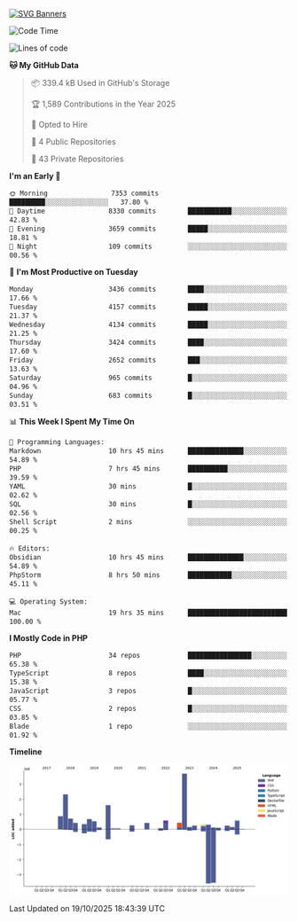 [![SVG Banners](https://svg-banners.vercel.app/api?type=glitch&text1=Gere_Lajos%F0%9F%92%BB&width=800&height=400)](https://github.com/Akshay090/svg-banners)

<!--START_SECTION:waka-->
![Code Time](http://img.shields.io/badge/Code%20Time-2%2C941%20hrs%2043%20mins-blue)

![Lines of code](https://img.shields.io/badge/From%20Hello%20World%20I%27ve%20Written-15.3%20million%20lines%20of%20code-blue)

**🐱 My GitHub Data** 

> 📦 339.4 kB Used in GitHub's Storage 
 > 
> 🏆 1,589 Contributions in the Year 2025
 > 
> 💼 Opted to Hire
 > 
> 📜 4 Public Repositories 
 > 
> 🔑 43 Private Repositories 
 > 
**I'm an Early 🐤** 

```text
🌞 Morning                7353 commits        █████████░░░░░░░░░░░░░░░░   37.80 % 
🌆 Daytime                8330 commits        ███████████░░░░░░░░░░░░░░   42.83 % 
🌃 Evening                3659 commits        █████░░░░░░░░░░░░░░░░░░░░   18.81 % 
🌙 Night                  109 commits         ░░░░░░░░░░░░░░░░░░░░░░░░░   00.56 % 
```
📅 **I'm Most Productive on Tuesday** 

```text
Monday                   3436 commits        ████░░░░░░░░░░░░░░░░░░░░░   17.66 % 
Tuesday                  4157 commits        █████░░░░░░░░░░░░░░░░░░░░   21.37 % 
Wednesday                4134 commits        █████░░░░░░░░░░░░░░░░░░░░   21.25 % 
Thursday                 3424 commits        ████░░░░░░░░░░░░░░░░░░░░░   17.60 % 
Friday                   2652 commits        ███░░░░░░░░░░░░░░░░░░░░░░   13.63 % 
Saturday                 965 commits         █░░░░░░░░░░░░░░░░░░░░░░░░   04.96 % 
Sunday                   683 commits         █░░░░░░░░░░░░░░░░░░░░░░░░   03.51 % 
```


📊 **This Week I Spent My Time On** 

```text
💬 Programming Languages: 
Markdown                 10 hrs 45 mins      ██████████████░░░░░░░░░░░   54.89 % 
PHP                      7 hrs 45 mins       ██████████░░░░░░░░░░░░░░░   39.59 % 
YAML                     30 mins             █░░░░░░░░░░░░░░░░░░░░░░░░   02.62 % 
SQL                      30 mins             █░░░░░░░░░░░░░░░░░░░░░░░░   02.56 % 
Shell Script             2 mins              ░░░░░░░░░░░░░░░░░░░░░░░░░   00.25 % 

🔥 Editors: 
Obsidian                 10 hrs 45 mins      ██████████████░░░░░░░░░░░   54.89 % 
PhpStorm                 8 hrs 50 mins       ███████████░░░░░░░░░░░░░░   45.11 % 

💻 Operating System: 
Mac                      19 hrs 35 mins      █████████████████████████   100.00 % 
```

**I Mostly Code in PHP** 

```text
PHP                      34 repos            ████████████████░░░░░░░░░   65.38 % 
TypeScript               8 repos             ████░░░░░░░░░░░░░░░░░░░░░   15.38 % 
JavaScript               3 repos             █░░░░░░░░░░░░░░░░░░░░░░░░   05.77 % 
CSS                      2 repos             █░░░░░░░░░░░░░░░░░░░░░░░░   03.85 % 
Blade                    1 repo              ░░░░░░░░░░░░░░░░░░░░░░░░░   01.92 % 
```



**Timeline**

![Lines of Code chart](https://raw.githubusercontent.com/gere-lajos/gere-lajos/main/assets/bar_graph.png)


 Last Updated on 19/10/2025 18:43:39 UTC
<!--END_SECTION:waka-->

